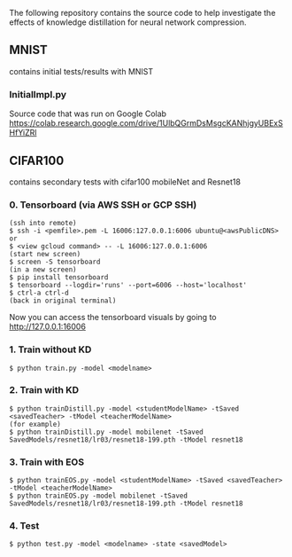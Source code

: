 The following repository contains the source code to help investigate the 
effects of knowledge distillation for neural network compression.

## MNIST
contains initial tests/results with MNIST
### InitialImpl.py
Source code that was run on Google Colab
https://colab.research.google.com/drive/1UlbQGrmDsMsgcKANhjgyUBExSHfYiZRl

## CIFAR100
contains secondary tests with cifar100 mobileNet and Resnet18
### 0. Tensorboard (via AWS SSH or GCP SSH)
```
(ssh into remote)
$ ssh -i <pemfile>.pem -L 16006:127.0.0.1:6006 ubuntu@<awsPublicDNS>
or
$ <view gcloud command> -- -L 16006:127.0.0.1:6006
(start new screen)
$ screen -S tensorboard
(in a new screen)
$ pip install tensorboard
$ tensorboard --logdir='runs' --port=6006 --host='localhost'
$ ctrl-a ctrl-d
(back in original terminal)
```
Now you can access the tensorboard visuals by going to http://127.0.0.1:16006

### 1. Train without KD
```
$ python train.py -model <modelname>
```

### 2. Train with KD
```
$ python trainDistill.py -model <studentModelName> -tSaved <savedTeacher> -tModel <teacherModelName>
(for example)
$ python trainDistill.py -model mobilenet -tSaved SavedModels/resnet18/lr03/resnet18-199.pth -tModel resnet18
````

### 3. Train with EOS
```
$ python trainEOS.py -model <studentModelName> -tSaved <savedTeacher> -tModel <teacherModelName>
$ python trainEOS.py -model mobilenet -tSaved SavedModels/resnet18/lr03/resnet18-199.pth -tModel resnet18
````

### 4. Test
```
$ python test.py -model <modelname> -state <savedModel>
```
